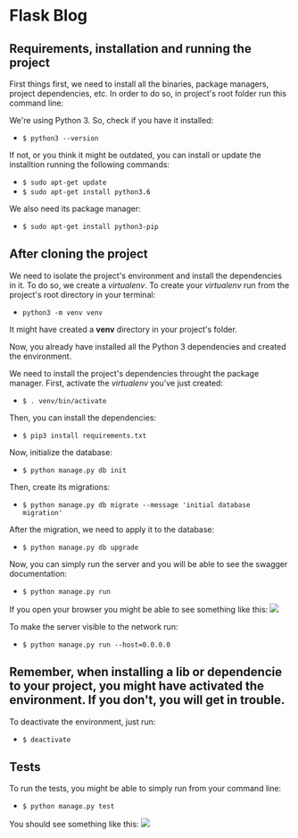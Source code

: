 # Flask Blog
## Requirements, installation and running the project
First things first, we need to install all the binaries, package managers, project dependencies, etc. In order to do so, in project\'s root folder run this command line:

We're using Python 3. So, check if you have it installed:
* ` $ python3 --version `

If not, or you think it might be outdated, you can install or update the installtion running the following commands:
* ` $ sudo apt-get update `
* ` $ sudo apt-get install python3.6 `

We also need its package manager:
* ` $ sudo apt-get install python3-pip `

## After cloning the project

We need to isolate the project's environment and install the dependencies in it. To do so, we create a *virtualenv*. To create your *virtualenv* run from the project's root directory in your terminal:
* ` python3 -m venv venv `

It might have created a **venv** directory in your project's folder.

Now, you already have installed all the Python 3 dependencies and created the environment.

We need to install the project's dependencies throught the package manager. First, activate the *virtualenv* you've just created:
* ` $ . venv/bin/activate `

Then, you can install the dependencies:
* ` $ pip3 install requirements.txt `

Now, initialize the database:
* ` $ python manage.py db init `

Then, create its migrations:
* ` $ python manage.py db migrate --message 'initial database migration' `

After the migration, we need to apply it to the database:
* ` $ python manage.py db upgrade `

Now, you can simply run the server and you will be able to see the swagger documentation:
* ` $ python manage.py run `

If you open your browser you might be able to see something like this:
<img src="https://cdn-images-1.medium.com/max/800/1*Us_S2WLR3AQAyfOvkzZ38Q.png" />

To make the server visible to the network run:
* ` $ python manage.py run --host=0.0.0.0 `

## Remember, when installing a lib or dependencie to your project, you might have activated the environment. If you don't, you will get in trouble.
To deactivate the environment, just run:
* ` $ deactivate `

## Tests
To run the tests, you might be able to simply run from your command line:
* ` $ python manage.py test `

You should see something like this:
<img src="https://cdn-images-1.medium.com/max/800/1*6_E40FN6IFz5EtwL1JqQTw.png"/>
